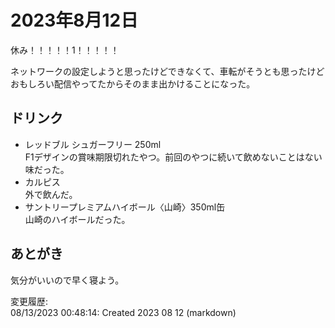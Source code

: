 # 2023年8月12日

休み！！！！！1！！！！！

ネットワークの設定しようと思ったけどできなくて、車転がそうとも思ったけどおもしろい配信やってたからそのまま出かけることになった。

## ドリンク

- レッドブル シュガーフリー 250ml  
F1デザインの賞味期限切れたやつ。前回のやつに続いて飲めないことはない味だった。
- カルピス  
外で飲んだ。
- サントリープレミアムハイボール〈山崎〉350ml缶  
山崎のハイボールだった。

## あとがき

気分がいいので早く寝よう。

変更履歴:  
08/13/2023 00:48:14: Created 2023 08 12 (markdown)  

